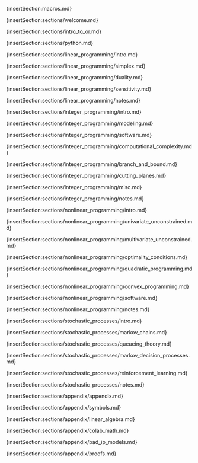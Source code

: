 {insertSection:macros.md}

{insertSection:sections/welcome.md}

{insertSection:sections/intro_to_or.md}

{insertSection:sections/python.md}

{insertSection:sections/linear_programming/intro.md}

{insertSection:sections/linear_programming/simplex.md}

{insertSection:sections/linear_programming/duality.md}

{insertSection:sections/linear_programming/sensitivity.md}

{insertSection:sections/linear_programming/notes.md}

{insertSection:sections/integer_programming/intro.md}

{insertSection:sections/integer_programming/modeling.md}

{insertSection:sections/integer_programming/software.md}

{insertSection:sections/integer_programming/computational_complexity.md}

{insertSection:sections/integer_programming/branch_and_bound.md}

{insertSection:sections/integer_programming/cutting_planes.md}

{insertSection:sections/integer_programming/misc.md}

{insertSection:sections/integer_programming/notes.md}

{insertSection:sections/nonlinear_programming/intro.md}

{insertSection:sections/nonlinear_programming/univariate_unconstrained.md}

{insertSection:sections/nonlinear_programming/multivariate_unconstrained.md}

{insertSection:sections/nonlinear_programming/optimality_conditions.md}

{insertSection:sections/nonlinear_programming/quadratic_programming.md}

{insertSection:sections/nonlinear_programming/convex_programming.md}

{insertSection:sections/nonlinear_programming/software.md}

{insertSection:sections/nonlinear_programming/notes.md}

{insertSection:sections/stochastic_processes/intro.md}

{insertSection:sections/stochastic_processes/markov_chains.md}

{insertSection:sections/stochastic_processes/queueing_theory.md}

{insertSection:sections/stochastic_processes/markov_decision_processes.md}

{insertSection:sections/stochastic_processes/reinforcement_learning.md}

{insertSection:sections/stochastic_processes/notes.md}

{insertSection:sections/appendix/appendix.md}

{insertSection:sections/appendix/symbols.md}

{insertSection:sections/appendix/linear_algebra.md}

{insertSection:sections/appendix/colab_math.md}

{insertSection:sections/appendix/bad_ip_models.md}

{insertSection:sections/appendix/proofs.md}
